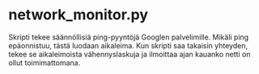 # network_monitor.py

Skripti tekee säännöllisiä ping-pyyntöjä Googlen palvelimille. Mikäli ping epäonnistuu, tästä luodaan aikaleima. Kun skripti saa takaisin yhteyden, tekee se aikaleimoista vähennyslaskuja ja ilmoittaa ajan kauanko netti on ollut toimimattomana.
